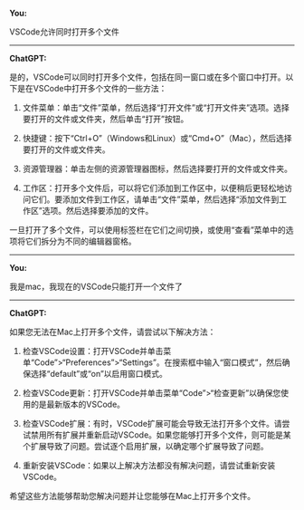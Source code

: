 **You:**

VSCode允许同时打开多个文件

* * *

**ChatGPT:**

是的，VSCode可以同时打开多个文件，包括在同一窗口或在多个窗口中打开。以下是在VSCode中打开多个文件的一些方法：

1.  文件菜单：单击“文件”菜单，然后选择“打开文件”或“打开文件夹”选项。选择要打开的文件或文件夹，然后单击“打开”按钮。
    
2.  快捷键：按下“Ctrl+O”（Windows和Linux）或“Cmd+O”（Mac），然后选择要打开的文件或文件夹。
    
3.  资源管理器：单击左侧的资源管理器图标，然后选择要打开的文件或文件夹。
    
4.  工作区：打开多个文件后，可以将它们添加到工作区中，以便稍后更轻松地访问它们。要添加文件到工作区，请单击“文件”菜单，然后选择“添加文件到工作区”选项。然后选择要添加的文件。
    

一旦打开了多个文件，可以使用标签栏在它们之间切换，或使用“查看”菜单中的选项将它们拆分为不同的编辑器窗格。

* * *

**You:**

我是mac，我现在的VSCode只能打开一个文件了

* * *

**ChatGPT:**

如果您无法在Mac上打开多个文件，请尝试以下解决方法：

1.  检查VSCode设置：打开VSCode并单击菜单“Code”>“Preferences”>“Settings”。在搜索框中输入“窗口模式”，然后确保选择“default”或“on”以启用窗口模式。
    
2.  检查VSCode更新：打开VSCode并单击菜单“Code”>“检查更新”以确保您使用的是最新版本的VSCode。
    
3.  检查VSCode扩展：有时，VSCode扩展可能会导致无法打开多个文件。请尝试禁用所有扩展并重新启动VSCode。如果您能够打开多个文件，则可能是某个扩展导致了问题。尝试逐个启用扩展，以确定哪个扩展导致了问题。
    
4.  重新安装VSCode：如果以上解决方法都没有解决问题，请尝试重新安装VSCode。
    

希望这些方法能够帮助您解决问题并让您能够在Mac上打开多个文件。
